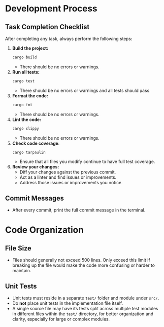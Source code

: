 # Development Process

## Task Completion Checklist

After completing any task, always perform the following steps:

1. **Build the project:**
   ```sh
   cargo build
   ```
   - There should be no errors or warnings.
2. **Run all tests:**
   ```sh
   cargo test
   ```
   - There should be no errors or warnings and all tests should pass.
3. **Format the code:**
   ```sh
   cargo fmt
   ```
   - There should be no errors or warnings.
4. **Lint the code:**
   ```sh
   cargo clippy
   ```
   - There should be no errors or warnings.
5. **Check code coverage:**
   ```sh
   cargo tarpaulin
   ```
   - Ensure that all files you modify continue to have full test coverage.
6. **Review your changes:**
   - Diff your changes against the previous commit.
   - Act as a linter and find issues or improvements.
   - Address those issues or improvements you notice.

## Commit Messages

- After every commit, print the full commit message in the terminal.

# Code Organization

## File Size

- Files should generally not exceed 500 lines. Only exceed this limit if breaking up the file would make the code more confusing or harder to maintain.

## Unit Tests

- Unit tests must reside in a separate `test/` folder and module under `src/`.
- Do **not** place unit tests in the implementation file itself.
- A single source file may have its tests split across multiple test modules in different files within the `test/` directory, for better organization and clarity, especially for large or complex modules.
